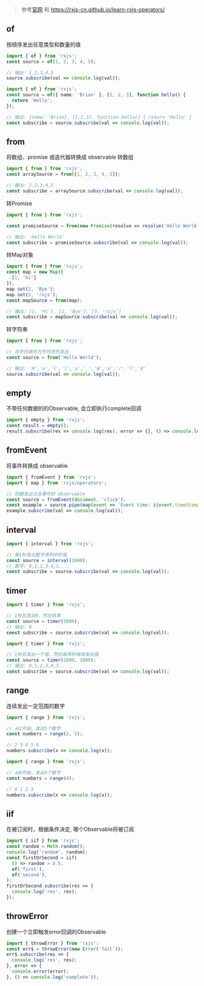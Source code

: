 > 参考[官网](https://rxjs.dev/guide/operators) 和 https://rxjs-cn.github.io/learn-rxjs-operators/

## of
按顺序发出任意类型和数量的值
```typescript
import { of } from 'rxjs';
const source = of(1, 2, 3, 4, 5);

// 输出: 1,2,3,4,5
source.subscribe(val => console.log(val));

```

```typescript
import { of } from 'rxjs';
const source = of({ name: 'Brian' }, [1, 2, 3], function hello() {
  return 'Hello';
});

// 输出: {name: 'Brian}, [1,2,3], function hello() { return 'Hello' }
const subscribe = source.subscribe(val => console.log(val));
```

## from
将数组、promise 或迭代器转换成 observable
转数组
```typescript
import { from } from 'rxjs';
const arraySource = from([1, 2, 3, 4, 5]);

// 输出: 1,2,3,4,5
const subscribe = arraySource.subscribe(val => console.log(val));
```

转Promise
```typescript
import { from } from 'rxjs';

const promiseSource = from(new Promise(resolve => resolve('Hello World!')));

// 输出: 'Hello World'
const subscribe = promiseSource.subscribe(val => console.log(val));
```
转Map对象
```typescript
import { from } from 'rxjs';
const map = new Map([
  [1, 'hi']
]);
map.set(2, 'Bye');
map.set(3, 'rxjs');
const mapSource = from(map);

// 输出: [1, 'Hi'], [2, 'Bye'], [3, 'rxjs']
const subscribe = mapSource.subscribe(val => console.log(val));

```

转字符串
```typescript
import { from } from 'rxjs';

// 将字符串作为字符序列发出
const source = from('Hello World');

// 输出: 'H','e','l','l','o',' ','W','o','r','l','d'
source.subscribe(val => console.log(val));

```

## empty
不带任何数据的的Observable, 会立即执行complete回调
```typescript
import { empty } from 'rxjs';
const result = empty();
result.subscribe(res => console.log(res), error => {}, () => console.log('ok'));
```

## fromEvent
将事件转换成 observable
```typescript
import { fromEvent } from 'rxjs';
import { map } from 'rxjs/operators';

// 创建发出点击事件的 observable
const source = fromEvent(document, 'click');
const example = source.pipe(map(event => `Event time: ${event.timeStamp}`));
example.subscribe(val => console.log(val));
```

## interval
```typescript
import { interval } from 'rxjs';

// 每1秒发出数字序列中的值
const source = interval(1000);
// 数字: 0,1,2,3,4,5....
const subscribe = source.subscribe(val => console.log(val));

```

## timer
```typescript
import { timer } from 'rxjs';

// 1秒后发出0，然后结束
const source = timer(1000);
// 输出: 0
const subscribe = source.subscribe(val => console.log(val));

```
```typescript
import { timer } from 'rxjs';

// 1秒后发出一个值，然后每两秒继续发出值
const source = timer(1000, 2000);
// 输出: 0,1,2,3,4,5......
const subscribe = source.subscribe(val => console.log(val));

```

## range
连续发出一定范围的数字
```typescript
import { range } from 'rxjs';

// 从2开始，发出5个数字
const numbers = range(2, 5);

// 2 3 4 5 6
numbers.subscribe(x => console.log(x));
```

```typescript
import { range } from 'rxjs';

// 从0开始，发出4个数字
const numbers = range(4);

// 0 1 2 3
numbers.subscribe(x => console.log(x));
```

## iif
在被订阅时，根据条件决定, 哪个Observable将被订阅
```typescript
import { iif } from 'rxjs';
const random = Math.random();
console.log('random', random);
const firstOrSecond = iif(
  () => random > 0.5,
  of('first'),
  of('second'),
);
firstOrSecond.subscribe(res => {
  console.log('res', res);
});
```
## throwError
创建一个立即触发error回调的Observable
```typescript
import { throwError } from 'rxjs';
const err$ = throwError(new Error('fail'));
err$.subscribe(res => {
  console.log('res', res);
}, error => {
  console.error(error);
}, () => console.log('complete'));
```
